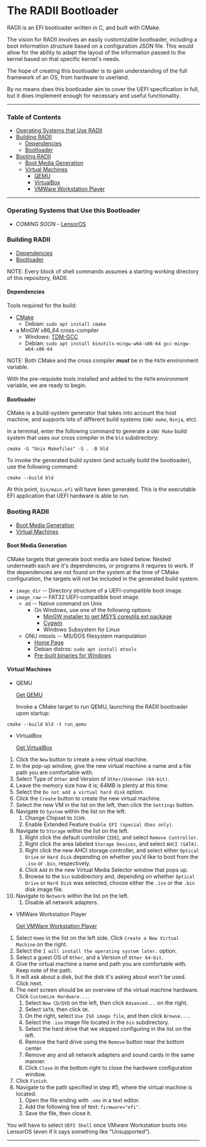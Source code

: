 # The RADII Bootloader
RADII is an EFI bootloader written in C, and built with CMake.

The vision for RADII involves an easily customizable bootloader,
  including a boot information structure based on a configuration JSON file.
  This would allow for the ability to adapt the layout of the information
  passed to the kernel based on that specific kernel's needs.

The hope of creating this bootloader is to gain understanding
  of the full framework of an OS, from hardware to userland.

By no means does this bootloader aim to cover the UEFI specification in full,
  but it does implement enough for necessary and useful functionality.

---

### Table of Contents
- [Operating Systems that Use RADII](#OSes-using)
- [Building RADII](#build)
  - [Dependencies](#deps)
  - [Bootloader](#bootloader)
- [Booting RADII](#booting)
  - [Boot Media Generation](#boot-media-generation)
  - [Virtual Machines](#vms)
    - [QEMU](#qemu)
    - [VirtualBox](#virtualbox)
    - [VMWare Workstation Player](#vmware)
---

### Operating Systems that Use this Bootloader <a name="OSes-using"></a>
- *COMING SOON* - [LensorOS](https://github.com/LensPlaysGames/LensorOS)

### Building RADII <a name="build"></a>
- [Dependencies](#deps)
- [Bootloader](#bootloader)

NOTE: Every block of shell commands assumes a starting working directory of this repository, RADII.

#### Dependencies <a name="deps"></a>
Tools required for the build:
- [CMake](https://cmake.org/download/)
  - Debian: `sudo apt install cmake`
- a MinGW x86_64 cross-compiler
  - Windows: [TDM-GCC](https://jmeubank.github.io/tdm-gcc/download/)
  - Debian: `sudo apt install binutils-mingw-w64-x86-64 gcc-mingw-w64-x86-64`

NOTE: Both CMake and the cross compiler ***must*** be in the `PATH` environment variable.

With the pre-requisite tools installed and added to the `PATH` environment variable, we are ready to begin.

#### Bootloader <a name="bootloader"></a>
CMake is a build-system generator that takes into account the host machine,
  and supports lots of different build systems (`GNU make`, `Ninja`, etc).

In a terminal, enter the following command to generate a `GNU Make`
  build system that uses our cross compiler in the `bld` subdirectory:
```shell
cmake -G "Unix Makefiles" -S . -B bld
```

To invoke the generated build system (and actually build the bootloader), use the following command:
```shell
cmake --build bld
```

At this point, `bin/main.efi` will have been generated.
  This is the executable EFI application that UEFI hardware is able to run.

### Booting RADII <a name="booting"></a>
- [Boot Media Generation](#boot-media-generation)
- [Virtual Machines](#vms)

#### Boot Media Generation <a name="boot-media-generation"></a>
CMake targets that generate boot media are listed below.
  Nested underneath each are it's dependencies, or programs it requires to work.
  If the dependencies are not found on the system at the time of CMake
  configuration, the targets will not be included in the generated build system.

- `image_dir` -- Directory structure of a UEFI-compatible boot image.
- `image_raw` -- FAT32 UEFI-compatible boot image.
  - `dd` -- Native command on Unix
    - On Windows, use one of the following options:
      - [MinGW installer to get MSYS coreutils ext package](https://osdn.net/projects/mingw/)
      - [Cygwin](https://www.cygwin.com/)
      - Windows Subsystem for Linux
  - GNU mtools -- MS/DOS filesystem manipulation
    - [Home Page](https://www.gnu.org/software/mtools/)
    - Debian distros: `sudo apt install mtools`
    - [Pre-built binaries for Windows](https://github.com/LensPlaysGames/mtools/releases)

#### Virtual Machines <a name="vms"></a>
- QEMU <a name="qemu"></a>

  [Get QEMU](https://www.qemu.org/download/)

  Invoke a CMake target to run QEMU, launching the RADII bootloader upon startup:
``` shell
cmake --build bld -t run_qemu
```

- VirtualBox <a name="virtualbox"></a>

  [Get VirtualBox](https://www.virtualbox.org/wiki/Downloads)

1. Click the `New` button to create a new virtual machine.
2. In the pop-up window, give the new virtual machine a name and a file path you are comfortable with.
3. Select Type of `Other` and Version of `Other/Unknown (64-bit)`.
4. Leave the memory size how it is; 64MB is plenty at this time.
5. Select the `Do not add a virtual hard disk` option.
6. Click the `Create` button to create the new virtual machine.
7. Select the new VM in the list on the left, then click the `Settings` button.
8. Navigate to `System` within the list on the left.
    1. Change Chipset to `ICH9`.
    2. Enable Extended Feature `Enable EFI (special OSes only)`.
9. Navigate to `Storage` within the list on the left.
    1. Right click the default controller (`IDE`), and select `Remove Controller`.
    2. Right click the area labeled `Storage Devices`, and select `AHCI (SATA)`.
    3. Right click the new AHCI storage controller, and select either `Optical Drive` or
       `Hard Disk` depending on whether you'd like to boot from the `.iso` or `.bin`, respectively.
    4. Click `Add` in the new Virtual Media Selector window that pops up.
    5. Browse to the `bin` subdirectory and, depending on whether `Optical Drive`
       or `Hard Disk` was selected, choose either the `.iso` or the `.bin` disk image file.
10. Navigate to `Network` within the list on the left.
    1. Disable all network adapters.

- VMWare Workstation Player <a name="vmware"></a>

  [Get VMWare Workstation Player](https://www.vmware.com/products/workstation-player.html)

1. Select `Home` in the list on the left side. Click `Create a New Virtual Machine` on the right.
2. Select the `I will install the operating system later.` option.
3. Select a guest OS of `Other`, and a Version of `Other 64-bit`.
4. Give the virtual machine a name and path you are comfortable with. Keep note of the path.
5. It will ask about a disk, but the disk it's asking about won't be used. Click next.
6. The next screen should be an overview of the virtual machine hardware. Click `Customize Hardware...`.
    1. Select `New CD/DVD` on the left, then click `Advanced...` on the right.
    2. Select `SATA`, then click `OK`.
    3. On the right, select `Use ISO image file`, and then click `Browse...`.
    4. Select the `.iso` image file located in the `bin` subdirectory.
    5. Select the hard drive that we skipped configuring in the list on the left.
    6. Remove the hard drive using the `Remove` button near the bottom center.
    7. Remove any and all network adapters and sound cards in the same manner.
    8. Click `Close` in the bottom right to close the hardware configuration window.
7. Click `Finish`.
8. Navigate to the path specified in step \#5, where the virtual machine is located.
    1. Open the file ending with `.vmx` in a text editor.
    2. Add the following line of text: `firmware="efi"`.
    3. Save the file, then close it.

You will have to select `UEFI Shell` once VMware Workstation
  boots into LensorOS (even if it says something like \"Unsupported\").

---
